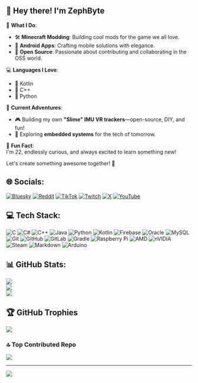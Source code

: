 ## 👋 Hey there! I'm **ZephByte**  

🌟 **What I Do**:  
- 🛠️ **Minecraft Modding**: Building cool mods for the game we all love.  
- 📱 **Android Apps**: Crafting mobile solutions with elegance.  
- 🤝 **Open Source**: Passionate about contributing and collaborating in the OSS world.  

💻 **Languages I Love**:  
- 🔗 Kotlin  
- 💎 C++  
- 🐍 Python  

🎯 **Current Adventures**:  
- 🎮 Building my own **"Slime" IMU VR trackers**—open-source, DIY, and fun!  
- 🤖 Exploring **embedded systems** for the tech of tomorrow.  

🌱 **Fun Fact**:  
I'm 22, endlessly curious, and always excited to learn something new!  

Let's create something awesome together! 🚀  

## 🌐 Socials:
[![Bluesky](https://img.shields.io/badge/bluesky-0285FF?style=for-the-badge&logo=bluesky&logoColor=%23FFFFFF)](https://bsky.app/profile/zephbyte.bsky.social) [![Reddit](https://img.shields.io/badge/Reddit-%23FF4500.svg?logo=Reddit&logoColor=white)](https://reddit.com/user/ZephByte) [![TikTok](https://img.shields.io/badge/TikTok-%23000000.svg?logo=TikTok&logoColor=white)](https://tiktok.com/@zephbyt) [![Twitch](https://img.shields.io/badge/Twitch-%239146FF.svg?logo=Twitch&logoColor=white)](https://twitch.tv/ZephByte) [![X](https://img.shields.io/badge/X-black.svg?logo=X&logoColor=white)](https://x.com/ZephByte) [![YouTube](https://img.shields.io/badge/YouTube-%23FF0000.svg?logo=YouTube&logoColor=white)](https://youtube.com/@ZephByte) 

## 💻 Tech Stack:
![C](https://img.shields.io/badge/c-%2300599C.svg?style=flat-square&logo=c&logoColor=white) ![C#](https://img.shields.io/badge/c%23-%23239120.svg?style=flat-square&logo=csharp&logoColor=white) ![C++](https://img.shields.io/badge/c++-%2300599C.svg?style=flat-square&logo=c%2B%2B&logoColor=white) ![Java](https://img.shields.io/badge/java-%23ED8B00.svg?style=flat-square&logo=openjdk&logoColor=white) ![Python](https://img.shields.io/badge/python-3670A0?style=flat-square&logo=python&logoColor=ffdd54) ![Kotlin](https://img.shields.io/badge/kotlin-%237F52FF.svg?style=flat-square&logo=kotlin&logoColor=white) ![Firebase](https://img.shields.io/badge/firebase-%23039BE5.svg?style=flat-square&logo=firebase) ![Oracle](https://img.shields.io/badge/Oracle-F80000?style=flat-square&logo=oracle&logoColor=white) ![MySQL](https://img.shields.io/badge/mysql-4479A1.svg?style=flat-square&logo=mysql&logoColor=white) ![Git](https://img.shields.io/badge/git-%23F05033.svg?style=flat-square&logo=git&logoColor=white) ![GitHub](https://img.shields.io/badge/github-%23121011.svg?style=flat-square&logo=github&logoColor=white) ![GitLab](https://img.shields.io/badge/gitlab-%23181717.svg?style=flat-square&logo=gitlab&logoColor=white) ![Gradle](https://img.shields.io/badge/Gradle-02303A.svg?style=flat-square&logo=Gradle&logoColor=white) ![Raspberry Pi](https://img.shields.io/badge/-Raspberry_Pi-C51A4A?style=flat-square&logo=Raspberry-Pi) ![AMD](https://img.shields.io/badge/AMD-%23000000.svg?style=flat-square&logo=amd&logoColor=white) ![nVIDIA](https://img.shields.io/badge/nVIDIA-%2376B900.svg?style=flat-square&logo=nVIDIA&logoColor=white) ![Steam](https://img.shields.io/badge/steam-%23000000.svg?style=flat-square&logo=steam&logoColor=white) ![Markdown](https://img.shields.io/badge/markdown-%23000000.svg?style=flat-square&logo=markdown&logoColor=white) ![Arduino](https://img.shields.io/badge/-Arduino-00979D?style=flat-square&logo=Arduino&logoColor=white)
## 📊 GitHub Stats:
![](https://github-readme-stats.vercel.app/api?username=ZephByte&theme=dark&hide_border=false&include_all_commits=true&count_private=true)<br/>
![](https://github-readme-streak-stats.herokuapp.com/?user=ZephByte&theme=dark&hide_border=false)<br/>
![](https://github-readme-stats.vercel.app/api/top-langs/?username=ZephByte&theme=dark&hide_border=false&include_all_commits=true&count_private=true&layout=compact)

## 🏆 GitHub Trophies
![](https://github-profile-trophy.vercel.app/?username=ZephByte&theme=tokyonight&no-frame=false&no-bg=false&margin-w=4)

### 🔝 Top Contributed Repo
![](https://github-contributor-stats.vercel.app/api?username=ZephByte&limit=5&theme=tokyonight&combine_all_yearly_contributions=true)

---
[![](https://visitcount.itsvg.in/api?id=ZephByte&icon=0&color=1)](https://visitcount.itsvg.in)

<!-- Proudly created with GPRM ( https://gprm.itsvg.in ) -->
